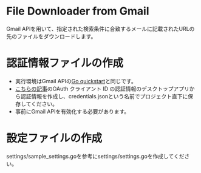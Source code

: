 # File Downloader from Gmail

Gmail APIを用いて、指定された検索条件に合致するメールに記載されたURLの先のファイルをダウンロードします。

# 認証情報ファイルの作成

- 実行環境はGmail APIの[Go quickstart](https://developers.google.com/gmail/api/quickstart/go)と同じです。
- [こちらの記事](https://developers.google.com/workspace/guides/create-credentials)のOAuth クライアント ID
  の認証情報のデスクトップアプリから認証情報を作成し、credentials.jsonという名前でプロジェクト直下に保存してください。
- 事前にGmail APIを有効化する必要があります。

# 設定ファイルの作成

settings/sample_settings.goを参考にsettings/settings.goを作成してください。


